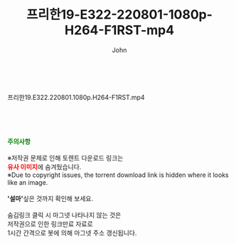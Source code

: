 ﻿---
layout: post
title:  "프리한19-E322-220801-1080p-H264-F1RST-mp4"
author: John
categories: [ 방송/음악 ]
tags: [  ]
image:  
description: "프리한19-E322-220801-1080p-H264-F1RST-mp4 torrent 정보 공유"
toc: true
toc_sticky: true
---

<br>
<div class="view-img">
<a class="view_image" href="https://torrentmobile59.com/bbs/view_image.php?fn=%2Fdata%2Ffile%2Fmusic%2F3659260999_yWTgoUAZ_f54692b8f0ebc7a1a065aca606827958d47bd175.jpg" target="_blank"><img alt="" class="img-tag" content="https://torrentmobile59.com/data/file/music/3659260999_yWTgoUAZ_f54692b8f0ebc7a1a065aca606827958d47bd175.jpg" itemprop="image" src="https://torrentmobile59.com/data/file/music/thumb-3659260999_yWTgoUAZ_f54692b8f0ebc7a1a065aca606827958d47bd175_835x2229.jpg"/></a></div><div class="view-content" itemprop="description">
<p>프리한19.E322.220801.1080p.H264-F1RST.mp4<br/></p> </div>
    
<br><br><br>
<p data-ke-size="size16"><b><span style="color: green;">주의사항</span></b><br /><br />※저작권 문제로 인해 토렌트 다운로드 링크는<br /><b><span style="color: red;">유사 이미지</span></b>에 숨겨뒀습니다.<br />※Due to copyright issues, the torrent download link is hidden where it looks like an image.<br /><br /><b>'설마'</b>싶은 것까지 확인해 보세요.<br /><br />숨김링크 클릭 시 마그넷 나타나지 않는 것은<br />저작권으로 인한 링크만료 자료로<br />1시간 간격으로 봇에 의해 마그넷 주소 갱신됩니다.</p>
